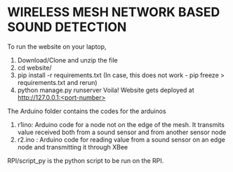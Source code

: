 # WIRELESS MESH NETWORK BASED SOUND DETECTION
To run the website on your laptop,
1. Download/Clone and unzip the file 
2. cd website/
3. pip install -r requirements.txt
(In case, this does not work - pip freeze > requirements.txt and rerun)
4. python manage.py runserver <port-number>
Voila! Website gets deployed at http://127.0.0.1:<port-number>

The Arduino folder contains the codes for the arduinos
1. r1ino: Arduino code for a node not on the edge of the mesh. It transmits value received both from a sound sensor and from        </t>another sensor node
2. r2.ino : Arduino code for reading value from a sound sensor on an edge node and transmitting it through XBee

RPI/script_py is the python script to be run on the RPI. 

